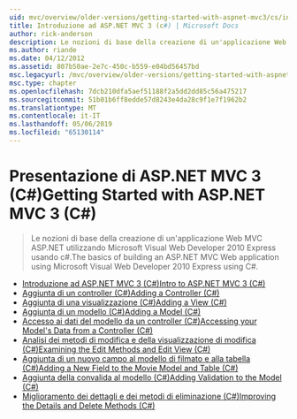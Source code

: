 ```yaml
---
uid: mvc/overview/older-versions/getting-started-with-aspnet-mvc3/cs/index
title: Introduzione ad ASP.NET MVC 3 (c#) | Microsoft Docs
author: rick-anderson
description: Le nozioni di base della creazione di un'applicazione Web MVC ASP.NET utilizzando Microsoft Visual Web Developer 2010 Express usando c#.
ms.author: riande
ms.date: 04/12/2012
ms.assetid: 807b50ae-2e7c-450c-b559-e04bd56457bd
msc.legacyurl: /mvc/overview/older-versions/getting-started-with-aspnet-mvc3/cs
msc.type: chapter
ms.openlocfilehash: 7dcb210dfa5aef51188f2a5dd2dd85c56a475217
ms.sourcegitcommit: 51b01b6ff8edde57d8243e4da28c9f1e7f1962b2
ms.translationtype: MT
ms.contentlocale: it-IT
ms.lasthandoff: 05/06/2019
ms.locfileid: "65130114"
---
```

# <a name="getting-started-with-aspnet-mvc-3-c"></a><span data-ttu-id="67f19-103">Presentazione di ASP.NET MVC 3 (C#)</span><span class="sxs-lookup"><span data-stu-id="67f19-103">Getting Started with ASP.NET MVC 3 (C#)</span></span>

> <span data-ttu-id="67f19-104">Le nozioni di base della creazione di un'applicazione Web MVC ASP.NET utilizzando Microsoft Visual Web Developer 2010 Express usando c#.</span><span class="sxs-lookup"><span data-stu-id="67f19-104">The basics of building an ASP.NET MVC Web application using Microsoft Visual Web Developer 2010 Express using C#.</span></span>

- [<span data-ttu-id="67f19-105">Introduzione ad ASP.NET MVC 3 (C#)</span><span class="sxs-lookup"><span data-stu-id="67f19-105">Intro to ASP.NET MVC 3 (C#)</span></span>](intro-to-aspnet-mvc-3.md)
- [<span data-ttu-id="67f19-106">Aggiunta di un controller (C#)</span><span class="sxs-lookup"><span data-stu-id="67f19-106">Adding a Controller (C#)</span></span>](adding-a-controller.md)
- [<span data-ttu-id="67f19-107">Aggiunta di una visualizzazione (C#)</span><span class="sxs-lookup"><span data-stu-id="67f19-107">Adding a View (C#)</span></span>](adding-a-view.md)
- [<span data-ttu-id="67f19-108">Aggiunta di un modello (C#)</span><span class="sxs-lookup"><span data-stu-id="67f19-108">Adding a Model (C#)</span></span>](adding-a-model.md)
- [<span data-ttu-id="67f19-109">Accesso ai dati del modello da un controller (C#)</span><span class="sxs-lookup"><span data-stu-id="67f19-109">Accessing your Model's Data from a Controller (C#)</span></span>](accessing-your-models-data-from-a-controller.md)
- [<span data-ttu-id="67f19-110">Analisi dei metodi di modifica e della visualizzazione di modifica (C#)</span><span class="sxs-lookup"><span data-stu-id="67f19-110">Examining the Edit Methods and Edit View (C#)</span></span>](examining-the-edit-methods-and-edit-view.md)
- [<span data-ttu-id="67f19-111">Aggiunta di un nuovo campo al modello di filmato e alla tabella (C#)</span><span class="sxs-lookup"><span data-stu-id="67f19-111">Adding a New Field to the Movie Model and Table (C#)</span></span>](adding-a-new-field.md)
- [<span data-ttu-id="67f19-112">Aggiunta della convalida al modello (C#)</span><span class="sxs-lookup"><span data-stu-id="67f19-112">Adding Validation to the Model (C#)</span></span>](adding-validation-to-the-model.md)
- [<span data-ttu-id="67f19-113">Miglioramento dei dettagli e dei metodi di eliminazione (C#)</span><span class="sxs-lookup"><span data-stu-id="67f19-113">Improving the Details and Delete Methods (C#)</span></span>](improving-the-details-and-delete-methods.md)
